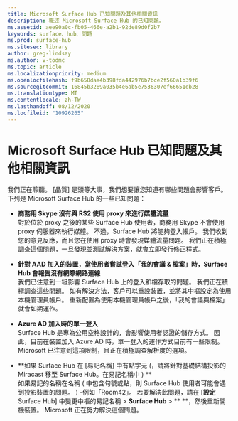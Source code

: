 ```yaml
---
title: Microsoft Surface Hub 已知問題及其他相關資訊
description: 概述 Microsoft Surface Hub 的已知問題。
ms.assetid: aee90a0c-fb05-466e-a2b1-92de89d0f2b7
keywords: surface、hub、問題
ms.prod: surface-hub
ms.sitesec: library
author: greg-lindsay
ms.author: v-todmc
ms.topic: article
ms.localizationpriority: medium
ms.openlocfilehash: f9b658daa4b398fda442976b7bce2f560a1b39f6
ms.sourcegitcommit: 16845b3289a035b4e6ab5e7536307ef66651db28
ms.translationtype: MT
ms.contentlocale: zh-TW
ms.lasthandoff: 08/12/2020
ms.locfileid: "10926265"
---
```

# Microsoft Surface Hub 已知問題及其他相關資訊

我們正在聆聽。 [品質] 是頭等大事，我們想要讓您知道有哪些問題會影響客戶。 下列是 Microsoft Surface Hub 的一些已知問題：

- **商務用 Skype 沒有與 RS2 使用 proxy 來進行媒體流量**
<br/>對於位於 proxy 之後的某些 Surface Hub 使用者，商務用 Skype 不會使用 proxy 伺服器來執行媒體。 不過，Surface Hub 將能夠登入帳戶。 我們收到您的意見反應，而且您在使用 proxy 時會發現媒體流量問題。 我們正在積極調查這個問題，一旦發現並測試解決方案，就會立即發行修正程式。 

- **針對 AAD 加入的裝置，當使用者嘗試登入「我的會議 & 檔案」時，Surface Hub 會報告沒有網際網路連線**
<br/>我們已注意到一組影響 Surface Hub 上的登入和檔存取的問題。 我們正在積極調查這些問題。 如有解決方法，客戶可以重設裝置，並將其中樞設定為使用本機管理員帳戶。 重新配置為使用本機管理員帳戶之後，「我的會議與檔案」就會如期運作。
- **Azure AD 加入時的單一登入**
<br/>Surface Hub 是專為公用空格設計的，會影響使用者認證的儲存方式。 因此，目前在裝置加入 Azure AD 時，單一登入的運作方式目前有一些限制。 Microsoft 已注意到這項限制，且正在積極調查解析度的選項。
- **如果 Surface Hub 在 [易記名稱] 中有點字元 (，請將針對基礎結構投影的 Miracast 移至 Surface Hub。在易記名稱中 ) **
<br/>如果易記的名稱在名稱 ( 中包含句號或點，則 Surface Hub 使用者可能會遇到投影裝置的問題。 ) -例如「Room42」。 若要解決此問題，請在 [**設定**Surface Hub] 中變更中樞的易記名稱  >  **Surface Hub**  >  ** **，然後重新開機裝置。 Microsoft 正在努力解決這個問題。